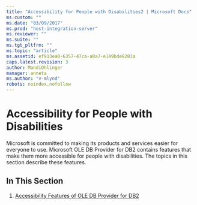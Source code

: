 ```yaml
---
title: "Accessibility for People with Disabilities2 | Microsoft Docs"
ms.custom: ""
ms.date: "03/09/2017"
ms.prod: "host-integration-server"
ms.reviewer: ""
ms.suite: ""
ms.tgt_pltfrm: ""
ms.topic: "article"
ms.assetid: ef913ea0-6357-47ca-a8a7-e149bde8283a
caps.latest.revision: 3
author: MandiOhlinger
manager: anneta
ms.author: "v-mlynd"
robots: noindex,nofollow
---
```

# Accessibility for People with Disabilities
Microsoft is committed to making its products and services easier for everyone to use. Microsoft OLE DB Provider for DB2 contains features that make them more accessible for people with disabilities. The topics in this section describe these features.  
  
## In This Section  
  
1.  [Accessibility Features of OLE DB Provider for DB2](../db2oledbv/accessibility-features-of-ole-db-provider-for-db2.md)